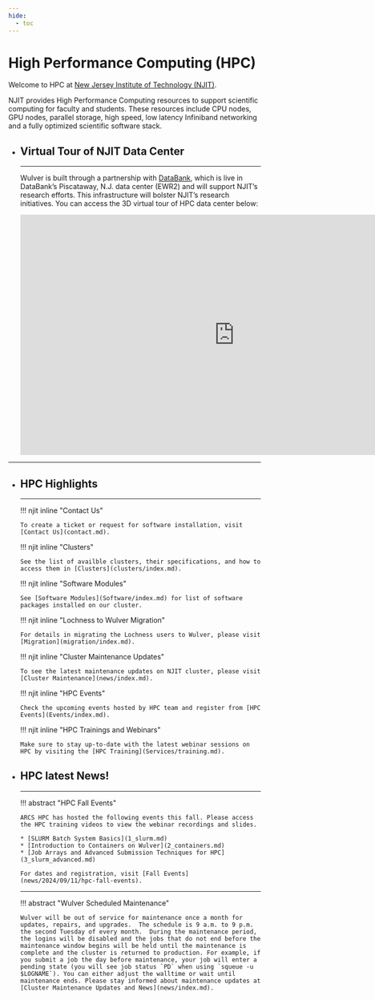 ```yaml
---
hide:
  - toc
---
```


# High Performance Computing (HPC)

Welcome to HPC at [New Jersey Institute of Technology (NJIT)](https://www.njit.edu).

NJIT provides High Performance Computing resources to support scientific computing for faculty and students. These resources include CPU nodes, GPU nodes, parallel storage, high speed, low latency Infiniband networking and a fully optimized scientific software stack.

<div class="grid cards" markdown>


-   ## Virtual Tour of NJIT Data Center

    ---

    Wulver is built through a partnership with [DataBank](https://www.databank.com/), which is live in DataBank’s Piscataway, N.J. data center (EWR2) and will support NJIT’s research efforts. This infrastructure will bolster NJIT’s research initiatives. You can access the 3D virtual tour of HPC data center below:

    <iframe width='853' height='480' src='https://my.matterport.com/show/?m=KgYz67s8YoM' frameborder='0' allowfullscreen allow='xr-spatial-tracking'></iframe>
</div>

---

<div class="grid cards" markdown>

-   ## HPC Highlights

    ---

    !!! njit inline "Contact Us"

        To create a ticket or request for software installation, visit [Contact Us](contact.md).

    !!! njit inline "Clusters"

        See the list of availble clusters, their specifications, and how to access them in [Clusters](clusters/index.md).

    !!! njit inline "Software Modules"

        See [Software Modules](Software/index.md) for list of software packages installed on our cluster.

    !!! njit inline "Lochness to Wulver Migration"
        
        For details in migrating the Lochness users to Wulver, please visit [Migration](migration/index.md).

    !!! njit inline "Cluster Maintenance Updates"
        
        To see the latest maintenance updates on NJIT cluster, please visit [Cluster Maintenance](news/index.md).
    !!! njit inline "HPC Events"
        
        Check the upcoming events hosted by HPC team and register from [HPC Events](Events/index.md).

    !!! njit inline "HPC Trainings and Webinars"
        
        Make sure to stay up-to-date with the latest webinar sessions on HPC by visiting the [HPC Training](Services/training.md).
</div>

<div class="grid cards" markdown>



-   ## HPC latest News!

    ---

    !!! abstract "HPC Fall Events"
        
        ARCS HPC has hosted the following events this fall. Please access the HPC training videos to view the webinar recordings and slides.

        * [SLURM Batch System Basics](1_slurm.md)
        * [Introduction to Containers on Wulver](2_containers.md)
        * [Job Arrays and Advanced Submission Techniques for HPC](3_slurm_advanced.md)

        For dates and registration, visit [Fall Events](news/2024/09/11/hpc-fall-events).

    ---

    !!! abstract "Wulver Scheduled Maintenance"
        
        Wulver will be out of service for maintenance once a month for updates, repairs, and upgrades.  The schedule is 9 a.m. to 9 p.m. the second Tuesday of every month.  During the maintenance period, the logins will be disabled and the jobs that do not end before the maintenance window begins will be held until the maintenance is complete and the cluster is returned to production. For example, if you submit a job the day before maintenance, your job will enter a pending state (you will see job status `PD` when using `squeue -u $LOGNAME`). You can either adjust the walltime or wait until maintenance ends. Please stay informed about maintenance updates at [Cluster Maintenance Updates and News](news/index.md).

</div>
